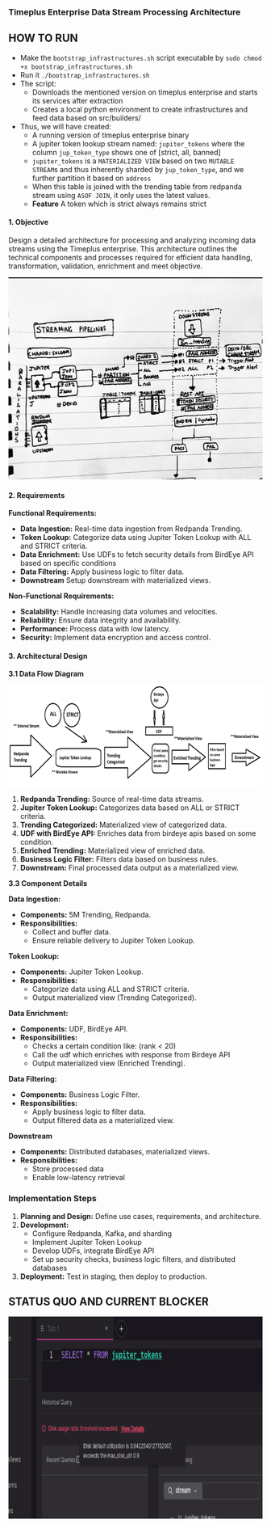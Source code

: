 ### Timeplus Enterprise Data Stream Processing Architecture
## HOW TO RUN
- Make the `bootstrap_infrastructures.sh` script executable by `sudo chmod +x bootstrap_infrastructures.sh`
- Run it `./bootstrap_infrastructures.sh`
- The script:
    -   Downloads the mentioned version on timeplus enterprise and starts its services after extraction
    -   Creates a local python environment to create infrastructures and feed data based on src/builders/
- Thus, we will have created:
    -   A running version of timeplus enterprise binary
    -   A jupiter token lookup stream named: `jupiter_tokens` where the column `jup_token_type` shows one of [strict, all, banned]
    -   `jupiter_tokens` is a `MATERIALIZED VIEW` based on two `MUTABLE STREAM`s and thus inherently sharded by `jup_token_type`, and we further partition it based on `address`
    -   When this table is joined with the trending table from redpanda stream using `ASOF JOIN`, it only uses the latest values.
    -   **Feature** A token which is strict always remains strict

#### 1. Objective

Design a detailed architecture for processing and analyzing incoming data streams using the Timeplus enterprise. This architecture outlines the technical components and processes required for efficient data handling, transformation, validation, enrichment and meet objective.

<img src="docs/objective.png" alt="Example Image" width="700" height="400">

#### 2. Requirements

**Functional Requirements:**

- **Data Ingestion:** Real-time data ingestion from Redpanda Trending.
- **Token Lookup:** Categorize data using Jupiter Token Lookup with ALL and STRICT criteria.
- **Data Enrichment:** Use UDFs to fetch security details from BirdEye API based on specific conditions
- **Data Filtering:** Apply business logic to filter data.
- **Downstream** Setup downstream with materialized views.

**Non-Functional Requirements:**

- **Scalability:** Handle increasing data volumes and velocities.
- **Reliability:** Ensure data integrity and availability.
- **Performance:** Process data with low latency.
- **Security:** Implement data encryption and access control.

#### 3. Architectural Design

**3.1 Data Flow Diagram**

<img src="docs/ec_tpe_arch.png" alt="Example Image" width="800" height="200">

1. **Redpanda Trending:** Source of real-time data streams.
2. **Jupiter Token Lookup:** Categorizes data based on ALL or STRICT criteria.
3. **Trending Categorized:** Materialized view of categorized data.
4. **UDF with BirdEye API:** Enriches data from birdeye apis based on some condition.
5. **Enriched Trending:** Materialized view of enriched data.
6. **Business Logic Filter:** Filters data based on business rules.
7. **Downstream:** Final processed data output as a materialized view.

**3.3 Component Details**

**Data Ingestion:**

- **Components:** 5M Trending, Redpanda.
- **Responsibilities:** 
  - Collect and buffer data.
  - Ensure reliable delivery to Jupiter Token Lookup.

**Token Lookup:**

- **Components:** Jupiter Token Lookup.
- **Responsibilities:** 
  - Categorize data using ALL and STRICT criteria.
  - Output materialized view (Trending Categorized).

**Data Enrichment:**

- **Components:** UDF, BirdEye API.
- **Responsibilities:** 
  - Checks a certain condition like: (rank < 20)
  - Call the udf which enriches with response from Birdeye API
  - Output materialized view (Enriched Trending).

**Data Filtering:**

- **Components:** Business Logic Filter.
- **Responsibilities:** 
  - Apply business logic to filter data.
  - Output filtered data as a materialized view.

**Downstream**

- **Components:** Distributed databases, materialized views.
- **Responsibilities:** 
  - Store processed data
  - Enable low-latency retrieval

### Implementation Steps

1. **Planning and Design:** Define use cases, requirements, and architecture.
2. **Development:** 
   - Configure Redpanda, Kafka, and sharding
   - Implement Jupiter Token Lookup
   - Develop UDFs, integrate BirdEye API
   - Set up security checks, business logic filters, and distributed databases
3. **Deployment:** Test in staging, then deploy to production.


## STATUS QUO AND CURRENT BLOCKER
<img src="docs/error.png" alt="Example Image" width="700" height="400">
